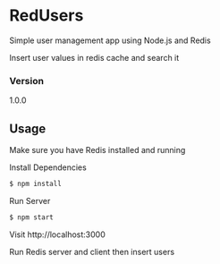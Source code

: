 # RedUsers
Simple user management app using Node.js and Redis

Insert user values in redis cache and search it

### Version
1.0.0

## Usage

Make sure you have Redis installed and running

Install Dependencies

```sh
$ npm install
```

Run Server

```sh
$ npm start
```

Visit http://localhost:3000


Run Redis server and client then insert users 

